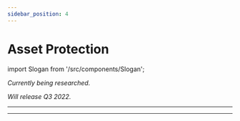 ```yaml
---
sidebar_position: 4
---
```


# Asset Protection

import Slogan from '/src/components/Slogan';

*Currently being researched.* 

*Will release Q3 2022.*

---
<Slogan/>

---